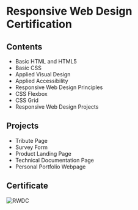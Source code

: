 # Responsive Web Design Certification

## Contents

- Basic HTML and HTML5
- Basic CSS
- Applied Visual Design
- Applied Accessibility
- Responsive Web Design Principles
- CSS Flexbox
- CSS Grid
- Responsive Web Design Projects

## Projects
- Tribute Page
- Survey Form
- Product Landing Page
- Technical Documentation Page
- Personal Portfolio Webpage

## Certificate

![RWDC]()
